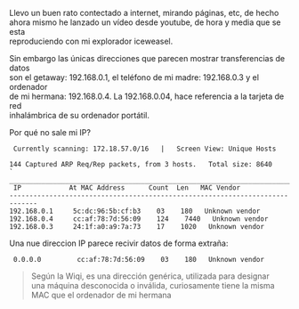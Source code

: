 Llevo un buen rato contectado a internet, mirando páginas, etc, de hecho  
ahora mismo he lanzado un vídeo desde youtube, de hora y media que se esta  
reproduciendo con mi explorador iceweasel.  

Sin embargo las únicas direcciones que parecen mostrar transferencias de datos  
son el getaway: 192.168.0.1, el teléfono de mi madre: 192.168.0.3 y el ordenador   
de mi hermana: 192.168.0.4. La 192.168.0.04, hace referencia a la tarjeta de red  
inhalámbrica de su ordenador portátil.  

Por qué no sale mi IP?  

  ~~~  
   Currently scanning: 172.18.57.0/16   |   Screen View: Unique Hosts

 144 Captured ARP Req/Rep packets, from 3 hosts.   Total size: 8640
` _____________________________________________________________________________`
   IP            At MAC Address      Count  Len   MAC Vendor
 -----------------------------------------------------------------------------
 192.168.0.1     5c:dc:96:5b:cf:b3    03    180   Unknown vendor
 192.168.0.4     cc:af:78:7d:56:09    124    7440   Unknown vendor
 192.168.0.3     24:1f:a0:a9:7a:73    17    1020   Unknown vendor

  ~~~  
Una nue direccion IP parece recivir datos de forma extraña:
  ~~~  
   0.0.0.0         cc:af:78:7d:56:09    03    180   Unknown vendor  
  ~~~  
> Según la Wiqi, es una dirección genérica, utilizada para designar  
> una máquina desconocida o inválida, curiosamente tiene la misma  
> MAC que el ordenador de mi hermana  



